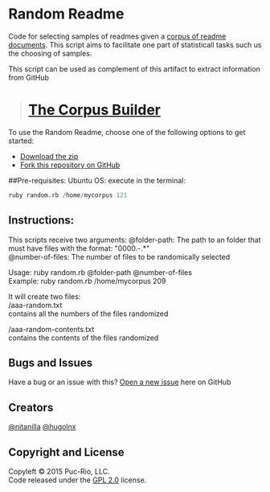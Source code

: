 # Random Readme
Code for selecting samples of readmes given a [corpus of readme documents](corpus-retrieval.herokuapp.com). This script aims to facilitate one part of statisticall tasks such us the choosing of samples.

This script can be used as complement of this artifact to extract information from GitHub
># [The Corpus Builder](https://github.com/nitanilla/corpus-retrieval#fork-destination-box)

To use the Random Readme, choose one of the following options to get started:
* [Download the zip](https://github.com/nitanilla/Random-Readme/archive/master.zip)
* [Fork this repository on GitHub](https://github.com/nitanilla/Random-Readme#fork-destination-box)

##Pre-requisites:
Ubuntu OS:
execute in the terminal: 
```R
ruby random.rb /home/mycorpus 121
```

## Instructions:
This scripts receive two arguments:
  @folder-path: The path to an folder that must have files with the format: "0000.-.*"  
  @number-of-files: The number of files to be randomically selected

 Usage: ruby random.rb @folder-path @number-of-files  
 Example: ruby random.rb /home/mycorpus 209  

 It will create two files:  
   <folder-path>/aaa-random.txt  
       contains all the numbers of the files randomized

   <folder-path>/aaa-random-contents.txt  
       contains the contents of the files randomized  

## Bugs and Issues
Have a bug or an issue with this? [Open a new issue](https://github.com/nitanilla/Random-Readme/issues) here on GitHub 

## Creators
[@nitanilla](https://github.com/nitanilla)
[@hugolnx](https://github.com/hugolnx)

## Copyright and License

Copyleft © 2015 Puc-Rio, LLC.  
Code released under the [GPL 2.0](https://github.com/nitanilla/corpus-retrieval/blob/master/LICENSE) license.
